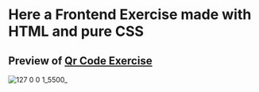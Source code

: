 # Here a Frontend Exercise made with HTML and pure CSS
## Preview of [Qr Code Exercise](https://andreaselmi.github.io/qr-code-exercise/)
![127 0 0 1_5500_](https://github.com/user-attachments/assets/34f09401-0674-43cb-a35f-2a962f73f55b)

